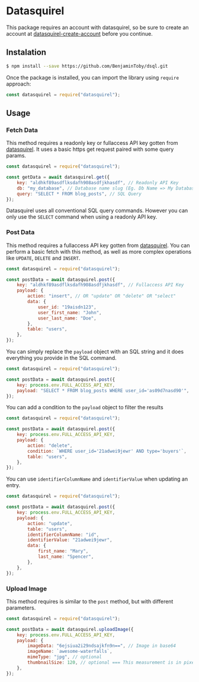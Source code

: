 # Datasquirel

This package requires an account with datasquirel, so be sure to create an account at [datasquirel-create-account](https://datasquirel.com/create-account) before you continue.

## Instalation

```bash
$ npm install --save https://github.com/BenjaminToby/dsql.git
```

Once the package is installed, you can import the library using `require` approach:

```js
const datasquirel = require("datasquirel");
```

## Usage

### Fetch Data

This method requires a readonly key or fullaccess API key gotten from [datasquirel](https://datasquirel.com/). It uses a basic https get request paired with some query params.

```js
const datasquirel = require("datasquirel");

const getData = await datasquirel.get({
    key: "aldhkf89asdflksdafh908asdfjkhasdf", // Readonly API Key
    db: "my_database", // Database name slug (Eg. Db Name => My Database, Db Slug => my_database)
    query: "SELECT * FROM blog_posts", // SQL Query
});
```

Datasquirel uses all conventional SQL query commands. However you can only use the `SELECT` command when using a readonly API key.

### Post Data

This method requires a fullaccess API key gotten from [datasquirel](https://datasquirel.com/). You can perform a basic fetch with this method, as well as more complex operations like `UPDATE`, `DELETE` and `INSERT`.

```js
const datasquirel = require("datasquirel");

const postData = await datasquirel.post({
    key: "aldhkf89asdflksdafh908asdfjkhasdf", // Fullaccess API Key
    payload: {
        action: "insert", // OR "update" OR "delete" OR "select"
        data: {
            user_id: "19aisdn123",
            user_first_name: "John",
            user_last_name: "Doe",
        },
        table: "users",
    },
});
```

You can simply replace the `payload` object with an SQL string and it does everything you provide in the SQL command.

```js
const datasquirel = require("datasquirel");

const postData = await datasquirel.post({
    key: process.env.FULL_ACCESS_API_KEY,
    payload: "SELECT * FROM blog_posts WHERE user_id='as09d7nasd90'",
});
```

You can add a condition to the `payload` object to filter the results

```js
const datasquirel = require("datasquirel");

const postData = await datasquirel.post({
    key: process.env.FULL_ACCESS_API_KEY,
    payload: {
        action: "delete",
        condition: `WHERE user_id='21adwei9jewr' AND type='buyers'`,
        table: "users",
    },
});
```

You can use `identifierColumnName` and `identifierValue` when updating an entry.

```js
const datasquirel = require("datasquirel");

const postData = await datasquirel.post({
    key: process.env.FULL_ACCESS_API_KEY,
    payload: {
        action: "update",
        table: "users",
        identifierColumnName: "id",
        identifierValue: "21adwei9jewr",
        data: {
            first_name: "Mary",
            last_name: "Spencer",
        },
    },
});
```

### Upload Image

This method requires is similar to the `post` method, but with different parameters.

```js
const datasquirel = require("datasquirel");

const postData = await datasquirel.uploadImage({
    key: process.env.FULL_ACCESS_API_KEY,
    payload: {
        imageData: "6ejsiua2i29ndsajkfn9n==", // Image in base64
        imageName: `awesome-waterfalls`,
        mimeType: "jpg", // optional
        thumbnailSize: 120, // optional === This measurement is in pixels(px)
    },
});
```
